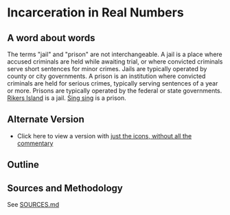 # Incarceration in Real Numbers

## A word about words

The terms "jail" and "prison" are not interchangeable. A jail is a place where accused criminals are held while awaiting trial, or where convicted criminals serve short sentences for minor crimes. Jails are typically operated by county or city governments. A prison is an institution where convicted criminals are held for serious crimes, typically serving sentences of a year or more. Prisons are typically operated by the federal or state governments. [Rikers Island](https://en.wikipedia.org/wiki/Rikers_Island) is a jail. [Sing sing](https://en.wikipedia.org/wiki/Sing_Sing) is a prison.

## Alternate Version

* Click here to view a version with [just the icons, without all the commentary](https://mkorostoff.github.io/incarceration-in-real-numbers?mute=1)

## Outline

## Sources and Methodology

See [SOURCES.md](https://github.com/MKorostoff/incarceration-in-real-numbers/blob/master/SOURCES.md)
